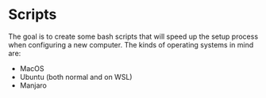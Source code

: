 # Scripts

The goal is to create some bash scripts that will speed up the setup process
when configuring a new computer. The kinds of operating systems in mind are:

* MacOS
* Ubuntu (both normal and on WSL)
* Manjaro
